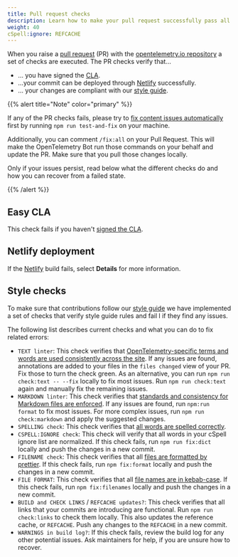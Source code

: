 ```yaml
---
title: Pull request checks
description: Learn how to make your pull request successfully pass all checks
weight: 40
cSpell:ignore: REFCACHE
---
```


When you raise a
[pull request](https://docs.github.com/en/get-started/learning-about-github/github-glossary#pull-request)
(PR) with the
[opentelemetry.io repository](https://github.com/open-telemetry/opentelemetry.io)
a set of checks are executed. The PR checks verify that...

- … you have signed the [CLA](#easy-cla).
- …your commit can be deployed through [Netlify](#netlify-deployment)
  successfully.
- … your changes are compliant with our [style guide](#style-checks).

{{% alert title="Note" color="primary" %}}

If any of the PR checks fails, please try to
[fix content issues automatically](/docs/contributing/#fix-content-issues-automatically)
first by running `npm run test-and-fix` on your machine.

Additionally, you can comment `/fix:all` on your Pull Request. This will make
the OpenTelemetry Bot run those commands on your behalf and update the PR. Make
sure that you pull those changes locally.

Only if your issues persist, read below what the different checks do and how you
can recover from a failed state.

{{% /alert %}}

## Easy CLA

This check fails if you haven't
[signed the CLA](/docs/contributing/#sign-the-cla).

## Netlify deployment

If the [Netlify](https://www.netlify.com/) build fails, select **Details** for
more information.

## Style checks

To make sure that contributions follow our
[style guide](/docs/contributing/style-guide) we have implemented a set of
checks that verify style guide rules and fail l if they find any issues.

The following list describes current checks and what you can do to fix related
errors:

- `TEXT linter`: This check verifies that
  [OpenTelemetry-specific terms and words are used consistently across the site](/docs/contributing/style-guide#opentelemetryio-word-list).
  If any issues are found, annotations are added to your files in the
  `files changed` view of your PR. Fix those to turn the check green. As an
  alternative, you can run `npm run check:text -- --fix` locally to fix most
  issues. Run `npm run check:text` again and manually fix the remaining issues.
- `MARKDOWN linter`: This check verifies that
  [standards and consistency for Markdown files are enforced](/docs/contributing/style-guide#markdown-standards).
  If any issues are found, run `npm:run format` to fix most issues. For more
  complex issues, run `npm run check:markdown` and apply the suggested changes.
- `SPELLING check`: This check verifies that
  [all words are spelled correctly](/docs/contributing/style-guide#spell-checking).
- `CSPELL:IGNORE check`: This check will verify that all words in your cSpell
  ignore list are normalized. If this check fails, run `npm run fix:dict`
  locally and push the changes in a new commit.
- `FILENAME check`: This check verifies that all
  [files are formatted by prettier](/docs/contributing/style-guide#file-format).
  If this check fails, run `npm fix:format` locally and push the changes in a
  new commit.
- `FILE FORMAT`: This check verifies that all
  [file names are in kebab-case](/docs/contributing/style-guide#file-names). If
  this check fails, run `npm fix:filenames` locally and push the changes in a
  new commit.
- `BUILD and CHECK LINKS` / `REFCACHE updates?`: This check verifies that all
  links that your commits are introducing are functional. Run
  `npm run check:links` to check them locally. This also updates the reference
  cache, or `REFCACHE`. Push any changes to the `REFCACHE` in a new commit.
- `WARNINGS in build log?`: If this check fails, review the build log for any
  other potential issues. Ask maintainers for help, if you are unsure how to
  recover.
